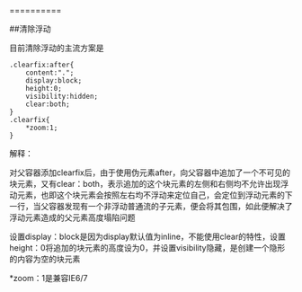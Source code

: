 ==========

##清除浮动

目前清除浮动的主流方案是

	.clearfix:after{
	    content:"."; 
	    display:block; 
	    height:0; 
	    visibility:hidden; 
	    clear:both;
	}
	.clearfix{
		*zoom:1;
	}

解释：

对父容器添加clearfix后，由于使用伪元素after，向父容器中追加了一个不可见的块元素，又有clear：both，表示追加的这个块元素的左侧和右侧均不允许出现浮动元素，也即这个块元素会按照左右均不浮动来定位自己，会定位到浮动元素的下一行，当父容器发现有一个非浮动普通流的子元素，便会将其包围，如此便解决了浮动元素造成的父元素高度塌陷问题

设置display：block是因为display默认值为inline，不能使用clear的特性，设置height：0将追加的块元素的高度设为0，并设置visibility隐藏，是创建一个隐形的内容为空的块元素

*zoom：1是兼容IE6/7